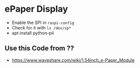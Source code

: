 # ePaper Display

 * Enable the SPI in `raspi-config`
 * Check for it with `ls /dev/sp*`
 * apt install python-pil


## Use this Code from ??

 * https://www.waveshare.com/wiki/1.54inch_e-Paper_Module

## 